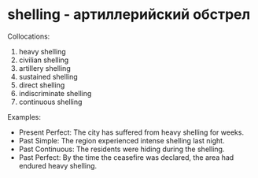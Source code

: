 # shelling - артиллерийский обстрел

Collocations:

1. heavy shelling
2. civilian shelling
3. artillery shelling
4. sustained shelling
5. direct shelling
6. indiscriminate shelling
7. continuous shelling

Examples:

- Present Perfect: The city has suffered from heavy shelling for weeks.
- Past Simple: The region experienced intense shelling last night.
- Past Continuous: The residents were hiding during the shelling.
- Past Perfect: By the time the ceasefire was declared, the area had endured heavy shelling.
